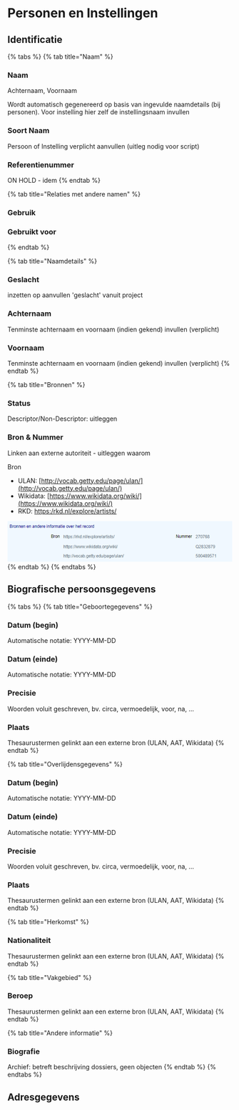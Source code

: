# Personen en Instellingen

## Identificatie

{% tabs %}
{% tab title="Naam" %}
### Naam

Achternaam, Voornaam

Wordt automatisch gegenereerd op basis van ingevulde naamdetails \(bij personen\). Voor instelling hier zelf de instellingsnaam invullen

### Soort Naam

Persoon of Instelling verplicht aanvullen \(uitleg nodig voor script\)

### Referentienummer

ON HOLD - idem
{% endtab %}

{% tab title="Relaties met andere namen" %}
### Gebruik

### Gebruikt voor
{% endtab %}

{% tab title="Naamdetails" %}
### Geslacht

inzetten op aanvullen 'geslacht' vanuit project

### Achternaam

Tenminste achternaam en voornaam \(indien gekend\) invullen \(verplicht\)

### Voornaam

Tenminste achternaam en voornaam \(indien gekend\) invullen \(verplicht\)
{% endtab %}

{% tab title="Bronnen" %}
### Status

Descriptor/Non-Descriptor: uitleggen

### Bron & Nummer

Linken aan externe autoriteit - uitleggen waarom

Bron

* ULAN: [http://vocab.getty.edu/page/ulan/](http://vocab.getty.edu/page/ulan/)
* Wikidata: [https://www.wikidata.org/wiki/](https://www.wikidata.org/wiki/)
* RKD: [https:/rkd.nl/explore/artists/](https://rkd.nl/nl/explore/artists)

![](../../.gitbook/assets/image%20%282%29%20%281%29.png)
{% endtab %}
{% endtabs %}

## Biografische persoonsgegevens

{% tabs %}
{% tab title="Geboortegegevens" %}
### Datum \(begin\)

Automatische notatie: YYYY-MM-DD

### Datum \(einde\)

Automatische notatie: YYYY-MM-DD

### Precisie

Woorden voluit geschreven, bv. circa, vermoedelijk, voor, na, ...

### Plaats

Thesaurustermen gelinkt aan een externe bron \(ULAN, AAT, Wikidata\)
{% endtab %}

{% tab title="Overlijdensgegevens" %}
### Datum \(begin\)

Automatische notatie: YYYY-MM-DD

### Datum \(einde\)

Automatische notatie: YYYY-MM-DD

### Precisie

Woorden voluit geschreven, bv. circa, vermoedelijk, voor, na, ...

### Plaats

Thesaurustermen gelinkt aan een externe bron \(ULAN, AAT, Wikidata\)
{% endtab %}

{% tab title="Herkomst" %}
### Nationaliteit

Thesaurustermen gelinkt aan een externe bron \(ULAN, AAT, Wikidata\)
{% endtab %}

{% tab title="Vakgebied" %}
### Beroep

Thesaurustermen gelinkt aan een externe bron \(ULAN, AAT, Wikidata\)
{% endtab %}

{% tab title="Andere informatie" %}
### Biografie

Archief: betreft beschrijving dossiers, geen objecten
{% endtab %}
{% endtabs %}

## Adresgegevens

